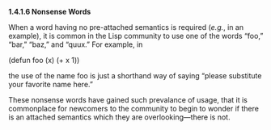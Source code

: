 **1.4.1.6 Nonsense Words** 

When a word having no pre-attached semantics is required (*e.g.*, in an example), it is common in the Lisp community to use one of the words “foo,” “bar,” “baz,” and “quux.” For example, in 

(defun foo (x) (+ x 1)) 

the use of the name foo is just a shorthand way of saying “please substitute your favorite name here.” 

These nonsense words have gained such prevalance of usage, that it is commonplace for newcomers to the community to begin to wonder if there is an attached semantics which they are overlooking—there is not. 

